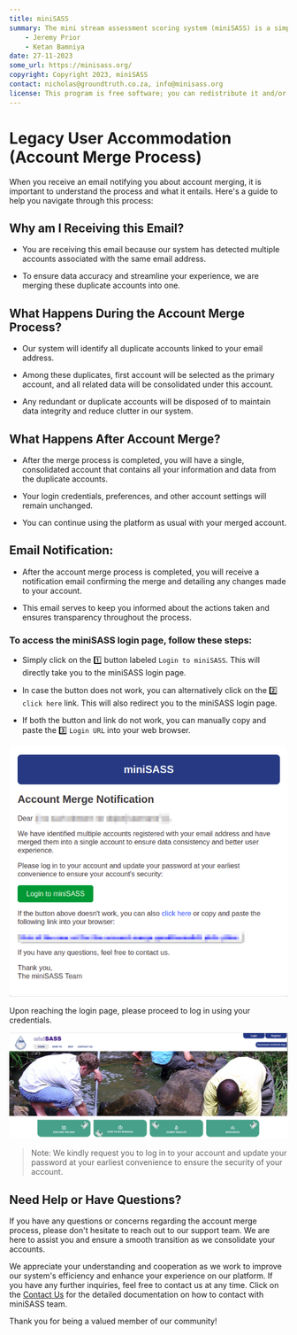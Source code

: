 ```yaml
---
title: miniSASS
summary: The mini stream assessment scoring system (miniSASS) is a simple and accessible citizen science tool for monitoring the water quality and health of stream and river systems. You collect a sample of aquatic macroinvertebrates (small, but large enough to see animals with no internal skeletons) from a site in a stream or river. The community of these aquatic macroinvertebrates present then tells you about the water quality and health of the stream or river based on the concept that different groups of aquatic macroinvertebrates have different tolerances and sensitivities to disturbance and pollution.
    - Jeremy Prior
    - Ketan Bamniya
date: 27-11-2023
some_url: https://minisass.org/
copyright: Copyright 2023, miniSASS
contact: nicholas@groundtruth.co.za, info@minisass.org
license: This program is free software; you can redistribute it and/or modify it under the terms of the GNU Affero General Public License as published by the Free Software Foundation; either version 3 of the License, or (at your option) any later version.
---
```


# Legacy User Accommodation (Account Merge Process)

When you receive an email notifying you about account merging, it is important to understand the process and what it entails. Here's a guide to help you navigate through this process:

## Why am I Receiving this Email?

- You are receiving this email because our system has detected multiple accounts associated with the same email address.

- To ensure data accuracy and streamline your experience, we are merging these duplicate accounts into one.

## What Happens During the Account Merge Process?

- Our system will identify all duplicate accounts linked to your email address.

- Among these duplicates, first account will be selected as the primary account, and all related data will be consolidated under this account.

- Any redundant or duplicate accounts will be disposed of to maintain data integrity and reduce clutter in our system.

## What Happens After Account Merge?

- After the merge process is completed, you will have a single, consolidated account that contains all your information and data from the duplicate accounts.

- Your login credentials, preferences, and other account settings will remain unchanged.

- You can continue using the platform as usual with your merged account.

## Email Notification:

- After the account merge process is completed, you will receive a notification email confirming the merge and detailing any changes made to your account.

- This email serves to keep you informed about the actions taken and ensures transparency throughout the process.

### To access the miniSASS login page, follow these steps:

- Simply click on the 1️⃣ button labeled `Login to miniSASS`. This will directly take you to the miniSASS login page.

- In case the button does not work, you can alternatively click on the 2️⃣ `click here` link. This will also redirect you to the miniSASS login page.

- If both the button and link do not work, you can manually copy and paste the 3️⃣ `Login URL` into your web browser.

![Account merge notification](./img/legacy-user-accommodation-1.png)

Upon reaching the login page, please proceed to log in using your credentials.

![Login page](./img/legacy-user-accommodation-2.png)

> Note: We kindly request you to log in to your account and update your password at your earliest convenience to ensure the security of your account.

## Need Help or Have Questions?

If you have any questions or concerns regarding the account merge process, please don't hesitate to reach out to our support team. We are here to assist you and ensure a smooth transition as we consolidate your accounts.

We appreciate your understanding and cooperation as we work to improve our system's efficiency and enhance your experience on our platform. If you have any further inquiries, feel free to contact us at any time. Click on the [Contact Us](../manual/contact-us.md) for the detailed documentation on how to contact with miniSASS team.

Thank you for being a valued member of our community!